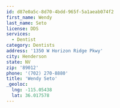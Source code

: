 ```yaml
---
id: d87e0a5c-8d70-4bdd-965f-5a1aeab074f2
first_name: Wendy
last_name: Seto
license: DDS
services:
  - Dentist
category: Dentists
address: '1350 W Horizon Ridge Pkwy'
city: Henderson
state: NV
zip: '89012'
phone: '(702) 270-8880'
title: 'Wendy Seto'
_geoloc:
  lng: -115.05438
  lat: 36.017578
---
```

